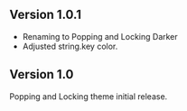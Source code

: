 ## Version 1.0.1

* Renaming to Popping and Locking Darker
* Adjusted string.key color.

## Version 1.0

Popping and Locking theme initial release.
